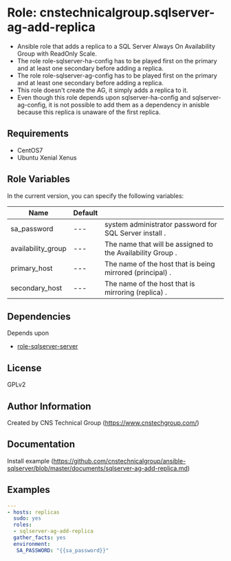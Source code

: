Role: cnstechnicalgroup.sqlserver-ag-add-replica
========

* Ansible role that adds a replica to a SQL Server Always On Availability Group with ReadOnly Scale. 
* The role role-sqlserver-ha-config has to be played first on the primary and at least one secondary before adding a replica. 
* The role role-sqlserver-ag-config has to be played first on the primary and at least one secondary before adding a replica. 
* This role doesn't create the AG, it simply adds a replica to it. 
* Even though this role depends upon sqlserver-ha-config and sqlserver-ag-config, it is not possible to add them as a dependency in anisble because this replica is unaware of the first replica. 

Requirements
------------

* CentOS7 
* Ubuntu Xenial Xenus


Role Variables
--------------

In the current version, you can specify the following variables:

| Name                  | Default |                                                               |
|-----------------------|---------|---------------------------------------------------------------|
| sa_password           |   ---   | system administrator password for SQL Server install        . |
| availability_group    |   ---   | The name that will be assigned to the Availability Group    . |
| primary_host          |   ---   | The name of the host that is being mirrored (principal)     . |
| secondary_host        |   ---   | The name of the host that is mirroring (replica)            . |


Dependencies
------------

Depends upon 

* [role-sqlserver-server](https://github.com/cnstechnicalgroup/role-sqlserver-server)



License
-------

GPLv2

Author Information
------------------

Created by CNS Technical Group (https://www.cnstechgroup.com/)

Documentation
------------------

Install example (https://github.com/cnstechnicalgroup/ansible-sqlserver/blob/master/documents/sqlserver-ag-add-replica.md)



Examples
--------

```yaml
---
- hosts: replicas
  sudo: yes
  roles: 
  - sqlserver-ag-add-replica
  gather_facts: yes
  environment:
   SA_PASSWORD: "{{sa_password}}"

```

